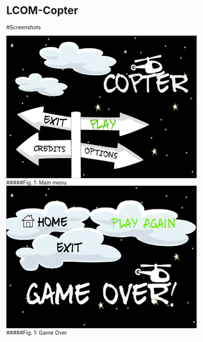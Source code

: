 # LCOM-Copter

#Screenshots

<img src="https://github.com/MariaJoaoMiraPaulo/LCOM-Copter/blob/master/proj/images/Menu.bmp" width="600">
#####Fig. 1: Main menu


<img src="https://github.com/MariaJoaoMiraPaulo/LCOM-Copter/blob/master/proj/images/gameOver.bmp" width="600">
#####Fig. 1: Game Over
